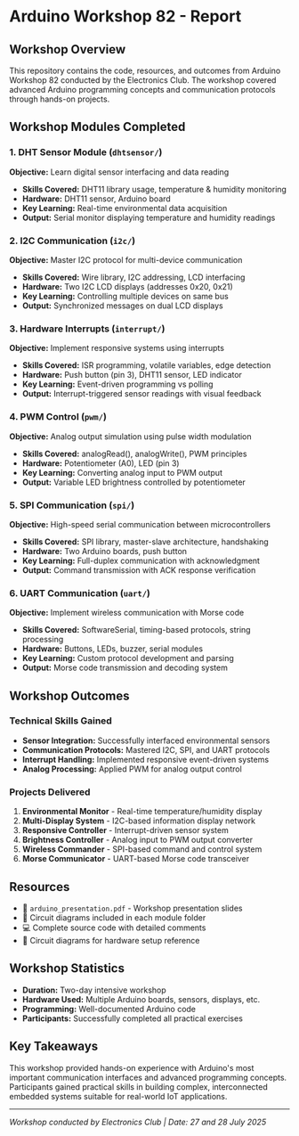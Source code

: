 # Arduino Workshop 82 - Report

## Workshop Overview
This repository contains the code, resources, and outcomes from Arduino Workshop 82 conducted by the Electronics Club. The workshop covered advanced Arduino programming concepts and communication protocols through hands-on projects.

## Workshop Modules Completed

### 1. DHT Sensor Module (`dhtsensor/`)
**Objective:** Learn digital sensor interfacing and data reading
- **Skills Covered:** DHT11 library usage, temperature & humidity monitoring
- **Hardware:** DHT11 sensor, Arduino board
- **Key Learning:** Real-time environmental data acquisition
- **Output:** Serial monitor displaying temperature and humidity readings

### 2. I2C Communication (`i2c/`)
**Objective:** Master I2C protocol for multi-device communication
- **Skills Covered:** Wire library, I2C addressing, LCD interfacing
- **Hardware:** Two I2C LCD displays (addresses 0x20, 0x21)
- **Key Learning:** Controlling multiple devices on same bus
- **Output:** Synchronized messages on dual LCD displays

### 3. Hardware Interrupts (`interrupt/`)
**Objective:** Implement responsive systems using interrupts
- **Skills Covered:** ISR programming, volatile variables, edge detection
- **Hardware:** Push button (pin 3), DHT11 sensor, LED indicator
- **Key Learning:** Event-driven programming vs polling
- **Output:** Interrupt-triggered sensor readings with visual feedback

### 4. PWM Control (`pwm/`)
**Objective:** Analog output simulation using pulse width modulation
- **Skills Covered:** analogRead(), analogWrite(), PWM principles
- **Hardware:** Potentiometer (A0), LED (pin 3)
- **Key Learning:** Converting analog input to PWM output
- **Output:** Variable LED brightness controlled by potentiometer

### 5. SPI Communication (`spi/`)
**Objective:** High-speed serial communication between microcontrollers
- **Skills Covered:** SPI library, master-slave architecture, handshaking
- **Hardware:** Two Arduino boards, push button
- **Key Learning:** Full-duplex communication with acknowledgment
- **Output:** Command transmission with ACK response verification

### 6. UART Communication (`uart/`)
**Objective:** Implement wireless communication with Morse code
- **Skills Covered:** SoftwareSerial, timing-based protocols, string processing
- **Hardware:** Buttons, LEDs, buzzer, serial modules
- **Key Learning:** Custom protocol development and parsing
- **Output:** Morse code transmission and decoding system

## Workshop Outcomes

### Technical Skills Gained
- **Sensor Integration:** Successfully interfaced environmental sensors
- **Communication Protocols:** Mastered I2C, SPI, and UART protocols
- **Interrupt Handling:** Implemented responsive event-driven systems
- **Analog Processing:** Applied PWM for analog output control

### Projects Delivered
1. **Environmental Monitor** - Real-time temperature/humidity display
2. **Multi-Display System** - I2C-based information display network
3. **Responsive Controller** - Interrupt-driven sensor system
4. **Brightness Controller** - Analog input to PWM output converter
5. **Wireless Commander** - SPI-based command and control system
6. **Morse Communicator** - UART-based Morse code transceiver

## Resources
- 📄 `arduino_presentation.pdf` - Workshop presentation slides
- 🔧 Circuit diagrams included in each module folder
- 💻 Complete source code with detailed comments
- 📸 Circuit diagrams for hardware setup reference

## Workshop Statistics
- **Duration:** Two-day intensive workshop
- **Hardware Used:** Multiple Arduino boards, sensors, displays, etc.
- **Programming:** Well-documented Arduino code
- **Participants:** Successfully completed all practical exercises

## Key Takeaways        
This workshop provided hands-on experience with Arduino's most important communication interfaces and advanced programming concepts. Participants gained practical skills in building complex, interconnected embedded systems suitable for real-world IoT applications.

---
*Workshop conducted by Electronics Club | Date: 27 and 28 July 2025*    